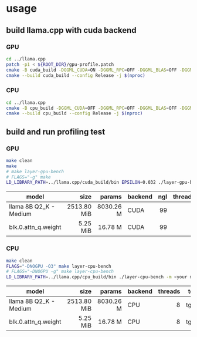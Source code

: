 # usage

## build llama.cpp with cuda backend

### GPU

```bash
cd ../llama.cpp
patch -p1 < ${ROOT_DIR}/gpu-profile.patch
cmake -B cuda_build -DGGML_CUDA=ON -DGGML_RPC=OFF -DGGML_BLAS=OFF -DGGML_SCHED_MAX_COPIES=1 -DLLAMA_CURL=OFF -DGGML_CPU_REPACK=OFF #-DCMAKE_BUILD_TYPE=Debug
cmake --build cuda_build --config Release -j $(nproc)
```


### CPU

```bash
cd ../llama.cpp
cmake -B cpu_build -DGGML_CUDA=OFF -DGGML_RPC=OFF -DGGML_BLAS=OFF -DGGML_SCHED_MAX_COPIES=1 -DLLAMA_CURL=OFF -DGGML_CPU_REPACK=OFF #-DCMAKE_BUILD_TYPE=Debug
cmake --build cpu_build --config Release -j $(nproc)
```

## build and run profiling test

### GPU

```bash
make clean
make
# make layer-gpu-bench
# FLAGS="-g" make
LD_LIBRARY_PATH=../llama.cpp/cuda_build/bin EPSILON=0.032 ./layer-gpu-bench -m <your model path>/Meta-Llama-3.1-8B-Instruct-Q2_K.gguf -l blk.0.attn_q.weight -p 0 -n 128 -t 1
```

| model                          |         size |       params | backend    | ngl | threads |            test |                  t/s |
| ------------------------------ | -----------: | -----------: | ---------- | --: | ------: | --------------: | -------------------: |
| llama 8B Q2_K - Medium         |  2513.80 MiB |    8030.26 M | CUDA       |  99 |       1 |           tg128 |                179.56 |
| blk.0.attn_q.weight            |     5.25 MiB |      16.78 M | CUDA       |  99 |       1 |           tg128 |              59445.08 |


### CPU

```bash
make clean
FLAGS="-DNOGPU -O3" make layer-cpu-bench
# FLAGS="-DNOGPU -g" make layer-cpu-bench
LD_LIBRARY_PATH=../llama.cpp/cpu_build/bin ./layer-cpu-bench -m <your model path>/Meta-Llama-3.1-8B-Instruct-Q2_K.gguf -l blk.0.attn_q.weight -p 0 -n 64 -t 8 -ngl 0 --no-warmup
```

| model                          |         size |       params | backend    | threads |            test |                  t/s |
| ------------------------------ | -----------: | -----------: | ---------- | ------: | --------------: | -------------------: |
| llama 8B Q2_K - Medium         |  2513.80 MiB |    8030.26 M | CPU        |       8 |            tg64 |                 23.86 |
| blk.0.attn_q.weight            |     5.25 MiB |      16.78 M | CPU        |       8 |            tg64 |              11658.04 |